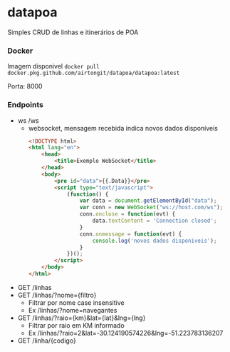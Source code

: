 # datapoa
Simples CRUD de linhas e itinerários de POA

### Docker
Imagem disponivel ``docker pull docker.pkg.github.com/airtongit/datapoa/datapoa:latest``

Porta: 8000

### Endpoints

* ws /ws
  * websocket, mensagem recebida indica novos dados disponíveis
    ```html
    <!DOCTYPE html>
    <html lang="en">
        <head>
            <title>Exemplo WebSocket</title>
        </head>
        <body>
            <pre id="data">{{.Data}}</pre>
            <script type="text/javascript">
                (function() {
                    var data = document.getElementById("data");
                    var conn = new WebSocket("ws://host.com/ws");
                    conn.onclose = function(evt) {
                        data.textContent = 'Connection closed';
                    }
                    conn.onmessage = function(evt) {
                        console.log('novos dados disponiveis');
                    }
                })();
            </script>
        </body>
    </html>
    ```
* GET /linhas
* GET /linhas/?nome={filtro}
  * Filtrar por nome case insensitive
  * Ex /linhas/?nome=navegantes
* GET /linhas/?raio={km}&lat={lat}&lng={lng}
  * Filtrar por raio em KM informado
  * Ex /linhas/?raio=2&lat=-30.124190574226&lng=-51.223783136207
* GET /linha/{codigo}

